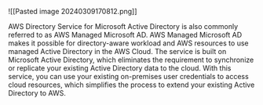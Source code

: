 ![[Pasted image 20240309170812.png]]

AWS Directory Service for Microsoft Active Directory is also commonly referred to as AWS Managed Microsoft AD. AWS Managed Microsoft AD makes it possible for directory-aware workload and AWS resources to use managed Active Directory in the AWS Cloud. The service is built on Microsoft Active Directory, which eliminates the requirement to synchronize or replicate your existing Active Directory data to the cloud. With this service, you can use your existing on-premises user credentials to access cloud resources, which simplifies the process to extend your existing Active Directory to AWS.
